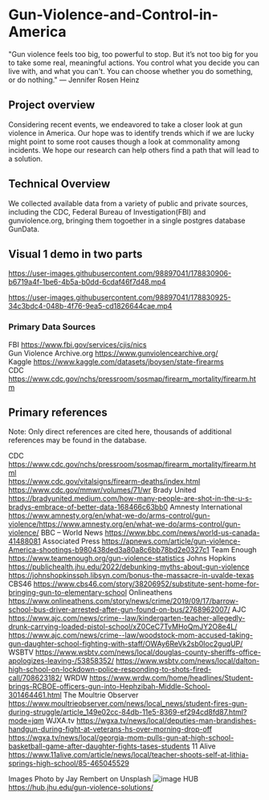 # Gun-Violence-and-Control-in-America
"Gun violence feels too big, too powerful to stop. But it’s not too big for you to take some real, meaningful actions. You control what you decide you can live with, and what you can't. You can choose whether you do something, or do nothing."
— Jennifer Rosen Heinz



## Project overview

Considering recent events, we endeavored to take a closer look at gun violence in America. Our hope was to identify trends which if we are lucky might point to some root causes though a look at commonality among incidents. 
We hope our research can help others find a path that will lead to a solution. 


## Technical Overview

We collected available data from a variety of public and private sources, including the CDC, Federal Bureau of Investigation(FBI) and gunviolence.org, bringing them togoether in a single postgres database GunData.  





## Visual 1 demo in two parts
https://user-images.githubusercontent.com/98897041/178830906-b6719a4f-1be6-4b5a-b0dd-6cdaf46f7d48.mp4



https://user-images.githubusercontent.com/98897041/178830925-34c3bdc4-048b-4f76-9ea5-cd1826644cae.mp4





### Primary Data Sources
FBI https://www.fbi.gov/services/cjis/nics  
Gun Violence Archive.org https://www.gunviolencearchive.org/  
Kaggle https://www.kaggle.com/datasets/jboysen/state-firearms   
CDC https://www.cdc.gov/nchs/pressroom/sosmap/firearm_mortality/firearm.htm

## Primary references 
Note: Only direct references are cited here, thousands of additional references may be found in the database. 

 CDC    
  https://www.cdc.gov/nchs/pressroom/sosmap/firearm_mortality/firearm.html   
  https://www.cdc.gov/vitalsigns/firearm-deaths/index.html 
  https://www.cdc.gov/mmwr/volumes/71/wr
 Brady United 
  https://bradyunited.medium.com/how-many-people-are-shot-in-the-u-s-bradys-embrace-of-better-data-168466c63bb0
 Amnesty International
  https://www.amnesty.org/en/what-we-do/arms-control/gun-violence/https://www.amnesty.org/en/what-we-do/arms-control/gun-violence/
 BBC – World News
  https://www.bbc.com/news/world-us-canada-41488081
 Associated Press
  https://apnews.com/article/gun-violence-America-shootings-b980438ded3a80a8c6bb78bd2e0327c1
 Team Enough
  https://www.teamenough.org/gun-violence-statistics
 Johns Hopkins
  https://publichealth.jhu.edu/2022/debunking-myths-about-gun-violence
  https://johnshopkinssph.libsyn.com/bonus-the-massacre-in-uvalde-texas
 CBS46
  https://www.cbs46.com/story/38206952/substitute-sent-home-for-bringing-gun-to-elementary-school
 Onlineathens
  https://www.onlineathens.com/story/news/crime/2019/09/17/barrow-school-bus-driver-arrested-after-gun-found-on-bus/2768962007/
 AJC
  https://www.ajc.com/news/crime--law/kindergarten-teacher-allegedly-drunk-carrying-loaded-pistol-school/xZ0CeC7TvMHoQmJY2O8e4L/
  https://www.ajc.com/news/crime--law/woodstock-mom-accused-taking-gun-daughter-school-fighting-with-staff/OWAy6ReVk2sb0Ioc2guqUP/
 WSBTV
  https://www.wsbtv.com/news/local/douglas-county-sheriffs-office-apologizes-leaving-/53858352/
  https://www.wsbtv.com/news/local/dalton-high-school-on-lockdown-police-responding-to-shots-fired-call/708623182/
 WRDW
  https://www.wrdw.com/home/headlines/Student-brings-RCBOE-officers-gun-into-Hephzibah-Middle-School-301464461.html
 The Moultrie Observer
  https://www.moultrieobserver.com/news/local_news/student-fires-gun-during-struggle/article_149e02cc-84db-11e5-8369-ef294cd8fd87.html?mode=jqm
 WJXA.tv
  https://wgxa.tv/news/local/deputies-man-brandishes-handgun-during-fight-at-veterans-hs-over-morning-drop-off
  https://wgxa.tv/news/local/georgia-mom-pulls-gun-at-high-school-basketball-game-after-daughter-fights-tases-students
 11 Alive
  https://www.11alive.com/article/news/local/teacher-shoots-self-at-lithia-springs-high-school/85-465045529

 Images  Photo by Jay Rembert on Unsplash 
          ![image](https://user-images.githubusercontent.com/98897041/178833093-0488c0ef-18b6-48cd-90cc-70bb99ae7309.png)
 HUB
  https://hub.jhu.edu/gun-violence-solutions/


  
 


  
  
 






